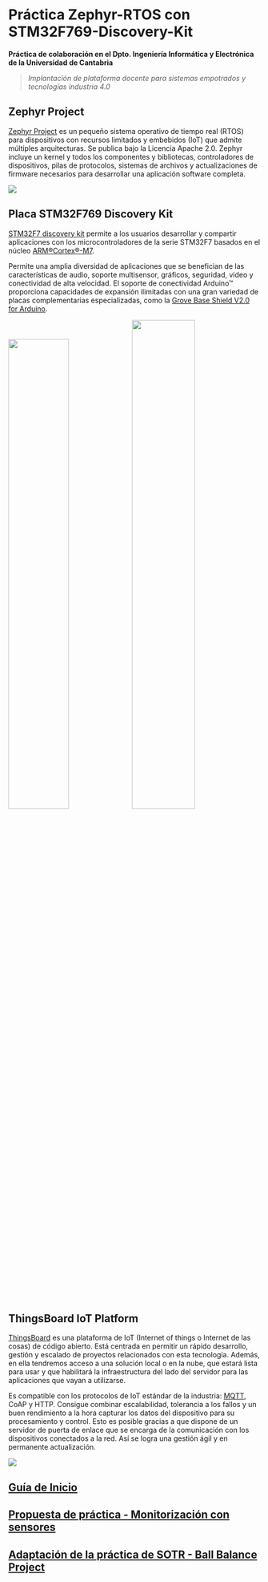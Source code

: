 # Práctica Zephyr-RTOS con STM32F769-Discovery-Kit

**Práctica de colaboración en el Dpto. Ingeniería Informática y Electrónica de la Universidad de Cantabria**

> _Implantación de plataforma docente para sistemas empotrados y tecnologías industria 4.0_

## Zephyr Project

[Zephyr Project](https://zephyrproject.org/) es un pequeño sistema operativo de tiempo real (RTOS) para dispositivos con recursos limitados y embebidos (IoT) que admite múltiples arquitecturas. Se publica bajo la Licencia Apache 2.0. Zephyr incluye un kernel y todos los componentes y bibliotecas, controladores de dispositivos, pilas de protocolos, sistemas de archivos y actualizaciones de firmware necesarios para desarrollar una aplicación software completa.

<img src="https://01.org/sites/default/files/zephyr-new-release-v1.8-2017.png">

## Placa STM32F769 Discovery Kit

[STM32F7 discovery kit](https://www.st.com/en/evaluation-tools/32f769idiscovery.html) permite a los usuarios desarrollar y compartir aplicaciones con los microcontroladores de la serie STM32F7 basados en el núcleo [ARM®Cortex®-M7](https://www.arm.com/products/silicon-ip-cpu/cortex-m/cortex-m7).

Permite una amplia diversidad de aplicaciones que se benefician de las características de audio, soporte multisensor, gráficos, seguridad, video y conectividad de alta velocidad. El soporte de conectividad Arduino™ proporciona capacidades de expansión ilimitadas con una gran variedad de placas complementarias especializadas, como la [Grove Base Shield V2.0 for Arduino](https://www.seeedstudio.com/Base-Shield-V2.html).

<img src="https://res.cloudinary.com/rsc/image/upload/b_rgb:FFFFFF,c_pad,dpr_1.0,f_auto,q_auto,w_700/c_pad,w_700/F1231055-01" width=49%><img src="https://www.kiwi-electronics.nl/image/cache/catalog/product/k8cxcch1/SS-103030000_1-1280x853h.jpg" width=50%>

## ThingsBoard IoT Platform

[ThingsBoard](https://thingsboard.io/) es una plataforma de IoT (Internet of things o Internet de las cosas) de código abierto. Está centrada en permitir un rápido desarrollo, gestión y escalado de proyectos relacionados con esta tecnología. Además, en ella tendremos acceso a una solución local o en la nube, que estará lista para usar y que habilitará la infraestructura del lado del servidor para las aplicaciones que vayan a utilizarse.

Es compatible con los protocolos de IoT estándar de la industria: [MQTT](https://mqtt.org/), CoAP y HTTP. Consigue combinar escalabilidad, tolerancia a los fallos y un buen rendimiento a la hora capturar los datos del dispositivo para su procesamiento y control. Esto es posible gracias a que dispone de un servidor de puerta de enlace que se encarga de la comunicación con los dispositivos conectados a la red. Así se logra una gestión ágil y en permanente actualización.

<img src="https://thingsboard.io/images/install/thingsboard-ce-smart-energy.png">

## [Guía de Inicio](GUIA_INICIO.md)

## [Propuesta de práctica - Monitorización con sensores](PROPUESTA_PRACTICA.md)

## [Adaptación de la práctica de SOTR - Ball Balance Project](ADAPTACION_PRACTICA_SOTR.md)
